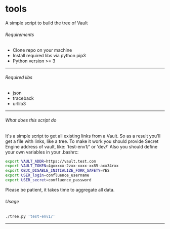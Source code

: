 # tools
A simple script to build the tree of Vault
###### Requirements

  * Clone repo on your machine
  * Install required libs via python pip3
  * Python version >= 3

---

###### Required libs

* json
* traceback
* urllib3

---

###### What does this script do

It's a simple script to get all existing links from a Vault.
So as a result you'll get a file with links, like a tree.
To make it work you should provide Secret Engine address of vault, like: 'test-env1/' or 'dev/'
Also you should define your own variables in your .bashrc:
```sh
export VAULT_ADDR=https://vault.test.com
export VAULT_TOKEN=4gxxxxx-2zxx-xxxx-xx85-axx34rxx
export OBJC_DISABLE_INITIALIZE_FORK_SAFETY=YES
export USER_login=confluence_username
export USER_secret=confluence_password
```
Please be patient, it takes time to aggregate all data.

###### Usage
```sh
./tree.py 'test-env1/'
```
---
